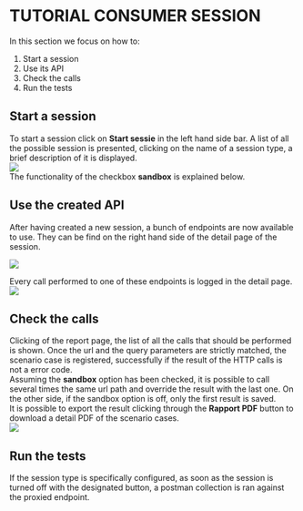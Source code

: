 # TUTORIAL CONSUMER SESSION

In this section we focus on how to:
1. Start a session
2. Use its API
3. Check the calls
4. Run the tests

## Start a session
To start a session click on **Start sessie** in the left hand side bar. 
A list of all the possible session is presented, clicking on the name of a session type, a brief description of it is displayed.  
![](https://github.com/VNG-Realisatie/api-testvoorziening/tree/master/tutorials/images/start_testrun.png)   
The functionality of the checkbox **sandbox** is explained below.

## Use the created API
After having created a new session, a bunch of endpoints are now available to use. They can be find on the right hand side of the detail page of the session.

![](https://github.com/VNG-Realisatie/api-testvoorziening/tree/master/tutorials/images/endpoints.png) 

Every call performed to one of these endpoints is logged in the detail page.
![](https://github.com/VNG-Realisatie/api-testvoorziening/tree/master/tutorials/images/consumers_log.png) 

## Check the calls
Clicking of the report page, the list of all the calls that should be performed is shown. Once the url and the query parameters are strictly matched, the scenario case is registered, successfully if the result of the HTTP calls is not a error code.  
Assuming the **sandbox** option has been checked, it is possible to call several times the same url path and override the result with the last one. On the other side, if the sandbox option is off, only the first result is saved.  
It is possible to export the result clicking through the **Rapport PDF** button to download a detail PDF of the scenario cases.  
![](https://raw.githubusercontent.com/VNG-Realisatie/api-testvoorziening/tree/master/tutorials/images/consumers_report.png) 

## Run the tests
If the session type is specifically configured, as soon as the session is turned off with the designated button, a postman collection is ran against the proxied endpoint.
